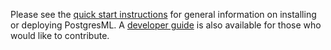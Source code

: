 Please see the [quick start instructions](https://postgresml.org/guides/setup/quick_start_with_docker/) for general information on installing or deploying PostgresML. A [developer guide](https://postgresml.org/docs/guides/setup/developers) is also available for those who would like to contribute.
